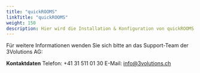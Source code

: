 ```yaml
---
title: "quickROOMS"
linkTitle: "quickROOMS"
weight: 150
description: Hier wird die Installation & Konfiguration von quickROOMS dem Rooms Wizard und Outlook Addin erläutert.
---
```


Für weitere Informationen wenden Sie sich bitte an das Support-Team der 3Volutions AG:

__Kontaktdaten__
Telefon: +41 31 511 01 30
E-Mail: info@3volutions.ch

